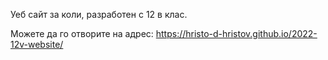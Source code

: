 Уеб сайт за коли, разработен с 12 в клас.

Можете да го отворите на адрес:
https://hristo-d-hristov.github.io/2022-12v-website/
